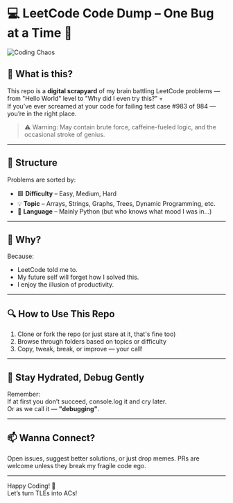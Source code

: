 # 💻 LeetCode Code Dump – One Bug at a Time 🐛

![Coding Chaos](https://media3.giphy.com/media/v1.Y2lkPTc5MGI3NjExYXRqMG9rcGV2ZG53eHByazlmaXk1amt3czdhcnM5Y29zbW1rMXp4dCZlcD12MV9pbnRlcm5hbF9naWZfYnlfaWQmY3Q9Zw/TiRfN8fgoaJlGI9pbn/giphy.gif)

## 🚀 What is this?

This repo is a **digital scrapyard** of my brain battling LeetCode problems — from "Hello World" level to "Why did I even try this?" 💀  
If you’ve ever screamed at your code for failing test case #983 of 984 — you’re in the right place.

> ⚠️ Warning: May contain brute force, caffeine-fueled logic, and the occasional stroke of genius.

---

## 🧠 Structure

Problems are sorted by:
- 🟩 **Difficulty** – Easy, Medium, Hard
- 💡 **Topic** – Arrays, Strings, Graphs, Trees, Dynamic Programming, etc.
- 📁 **Language** – Mainly Python (but who knows what mood I was in...)

---

## 📌 Why?

Because:
- LeetCode told me to.
- My future self will forget how I solved this.
- I enjoy the illusion of productivity.

---

## 🔍 How to Use This Repo

1. Clone or fork the repo (or just stare at it, that's fine too)
2. Browse through folders based on topics or difficulty
3. Copy, tweak, break, or improve — your call!

---

## 🧃 Stay Hydrated, Debug Gently

Remember:  
If at first you don’t succeed, console.log it and cry later.  
Or as we call it — **"debugging"**.

---

## 📫 Wanna Connect?

Open issues, suggest better solutions, or just drop memes. PRs are welcome unless they break my fragile code ego.

---

Happy Coding! 🎉  
Let’s turn TLEs into ACs!

